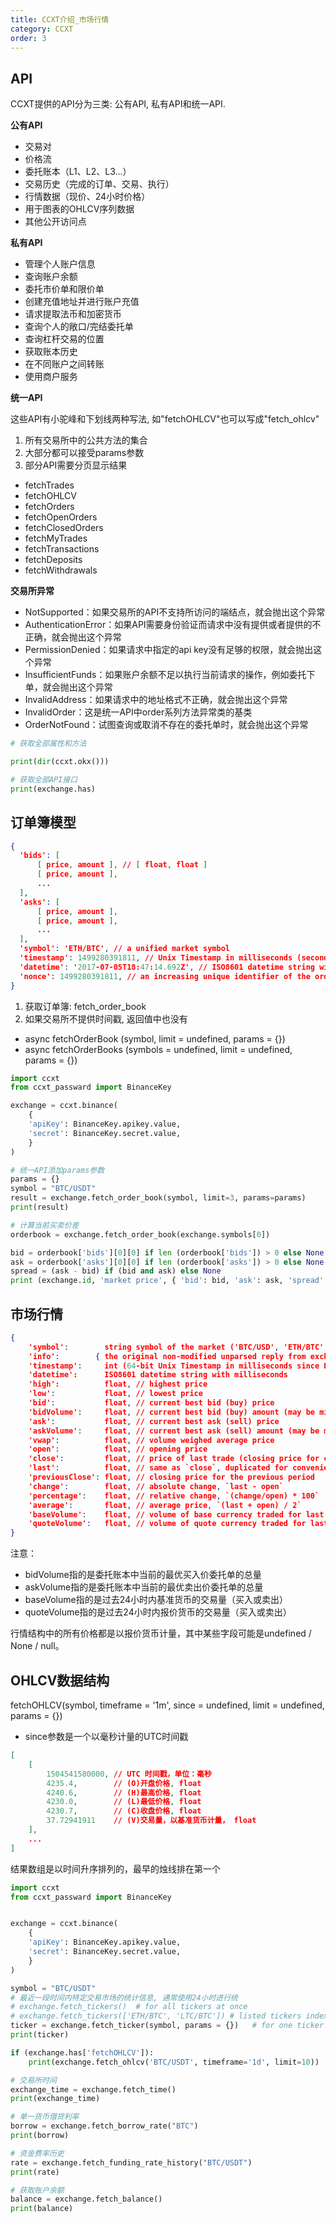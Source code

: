 ```yaml
---
title: CCXT介绍_市场行情
category: CCXT
order: 3
---
```


## API

CCXT提供的API分为三类: 公有API, 私有API和统一API. 

**公有API**

- 交易对
- 价格流
- 委托账本（L1、L2、L3...）
- 交易历史（完成的订单、交易、执行）
- 行情数据（现价、24小时价格）
- 用于图表的OHLCV序列数据
- 其他公开访问点

**私有API**

- 管理个人账户信息
- 查询账户余额
- 委托市价单和限价单
- 创建充值地址并进行账户充值
- 请求提取法币和加密货币
- 查询个人的敞口/完结委托单
- 查询杠杆交易的位置
- 获取账本历史
- 在不同账户之间转账
- 使用商户服务

**统一API**

这些API有小驼峰和下划线两种写法, 如"fetchOHLCV"也可以写成"fetch_ohlcv"

1. 所有交易所中的公共方法的集合
2. 大部分都可以接受params参数
3. 部分API需要分页显示结果
- fetchTrades
- fetchOHLCV
- fetchOrders
- fetchOpenOrders
- fetchClosedOrders
- fetchMyTrades
- fetchTransactions
- fetchDeposits
- fetchWithdrawals

**交易所异常**

- NotSupported：如果交易所的API不支持所访问的端结点，就会抛出这个异常
- AuthenticationError：如果API需要身份验证而请求中没有提供或者提供的不正确，就会抛出这个异常
- PermissionDenied：如果请求中指定的api key没有足够的权限，就会抛出这个异常
- InsufficientFunds：如果账户余额不足以执行当前请求的操作，例如委托下单，就会抛出这个异常
- InvalidAddress：如果请求中的地址格式不正确，就会抛出这个异常
- InvalidOrder：这是统一API中order系列方法异常类的基类
- OrderNotFound：试图查询或取消不存在的委托单时，就会抛出这个异常

```python
# 获取全部属性和方法

print(dir(ccxt.okx()))

# 获取全部API接口
print(exchange.has)
```

## 订单簿模型

```json
{
  'bids': [
      [ price, amount ], // [ float, float ]
      [ price, amount ],
      ...
  ],
  'asks': [
      [ price, amount ],
      [ price, amount ],
      ...
  ],
  'symbol': 'ETH/BTC', // a unified market symbol
  'timestamp': 1499280391811, // Unix Timestamp in milliseconds (seconds * 1000)
  'datetime': '2017-07-05T18:47:14.692Z', // ISO8601 datetime string with milliseconds
  'nonce': 1499280391811, // an increasing unique identifier of the orderbook snapshot
}
```

1. 获取订单簿: fetch_order_book
2. 如果交易所不提供时间戳, 返回值中也没有 

- async fetchOrderBook (symbol, limit = undefined, params = {})
- async fetchOrderBooks (symbols = undefined, limit = undefined, params = {})

```python
import ccxt
from ccxt_passward import BinanceKey

exchange = ccxt.binance(
    {
    'apiKey': BinanceKey.apikey.value,
    'secret': BinanceKey.secret.value,
    }
)

# 统一API添加params参数
params = {}
symbol = "BTC/USDT"
result = exchange.fetch_order_book(symbol, limit=3, params=params)
print(result)

# 计算当前买卖价差
orderbook = exchange.fetch_order_book(exchange.symbols[0])

bid = orderbook['bids'][0][0] if len (orderbook['bids']) > 0 else None
ask = orderbook['asks'][0][0] if len (orderbook['asks']) > 0 else None
spread = (ask - bid) if (bid and ask) else None
print (exchange.id, 'market price', { 'bid': bid, 'ask': ask, 'spread': spread })
```

## 市场行情

```json
{
    'symbol':        string symbol of the market ('BTC/USD', 'ETH/BTC', ...)
    'info':        { the original non-modified unparsed reply from exchange API },
    'timestamp':     int (64-bit Unix Timestamp in milliseconds since Epoch 1 Jan 1970)
    'datetime':      ISO8601 datetime string with milliseconds
    'high':          float, // highest price
    'low':           float, // lowest price
    'bid':           float, // current best bid (buy) price
    'bidVolume':     float, // current best bid (buy) amount (may be missing or undefined)
    'ask':           float, // current best ask (sell) price
    'askVolume':     float, // current best ask (sell) amount (may be missing or undefined)
    'vwap':          float, // volume weighed average price
    'open':          float, // opening price
    'close':         float, // price of last trade (closing price for current period)
    'last':          float, // same as `close`, duplicated for convenience
    'previousClose': float, // closing price for the previous period
    'change':        float, // absolute change, `last - open`
    'percentage':    float, // relative change, `(change/open) * 100`
    'average':       float, // average price, `(last + open) / 2`
    'baseVolume':    float, // volume of base currency traded for last 24 hours
    'quoteVolume':   float, // volume of quote currency traded for last 24 hours
}
```

注意：

- bidVolume指的是委托账本中当前的最优买入价委托单的总量
- askVolume指的是委托账本中当前的最优卖出价委托单的总量
- baseVolume指的是过去24小时内基准货币的交易量（买入或卖出）
- quoteVolume指的是过去24小时内报价货币的交易量（买入或卖出）

行情结构中的所有价格都是以报价货币计量，其中某些字段可能是undefined / None / null。

## OHLCV数据结构

fetchOHLCV(symbol, timeframe = '1m', since = undefined, limit = undefined, params = {})
- since参数是一个以毫秒计量的UTC时间戳

```json
[
    [
        1504541580000, // UTC 时间戳，单位：毫秒
        4235.4,        // (O)开盘价格, float
        4240.6,        // (H)最高价格, float
        4230.0,        // (L)最低价格, float
        4230.7,        // (C)收盘价格, float
        37.72941911    // (V)交易量，以基准货币计量， float
    ],
    ...
]
```

结果数组是以时间升序排列的，最早的烛线排在第一个

```python
import ccxt
from ccxt_passward import BinanceKey


exchange = ccxt.binance(
    {
    'apiKey': BinanceKey.apikey.value,
    'secret': BinanceKey.secret.value,
    }
)

symbol = "BTC/USDT"
# 最近一段时间内特定交易市场的统计信息, 通常使用24小时进行统
# exchange.fetch_tickers()  # for all tickers at once
# exchange.fetch_tickers(['ETH/BTC', 'LTC/BTC']) # listed tickers indexed by their symbols
ticker = exchange.fetch_ticker(symbol, params = {})   # for one ticker
print(ticker)

if (exchange.has['fetchOHLCV']):
    print(exchange.fetch_ohlcv('BTC/USDT', timeframe='1d', limit=10))

# 交易所时间
exchange_time = exchange.fetch_time()
print(exchange_time)

# 单一货币借贷利率
borrow = exchange.fetch_borrow_rate("BTC")
print(borrow)

# 资金费率历史
rate = exchange.fetch_funding_rate_history("BTC/USDT")
print(rate)

# 获取账户余额
balance = exchange.fetch_balance()
print(balance)
```
